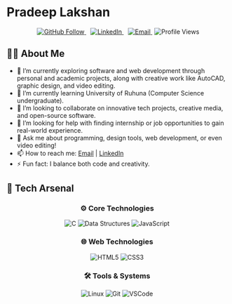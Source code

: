 # Pradeep Lakshan

<div align="center" style="margin-top: 10px;">
  <a href="https://github.com/bandaraHmpl" style="margin: 0 5px;">
    <img src="https://img.shields.io/github/followers/bandaraHmpl?label=Follow&style=social" alt="GitHub Follow">
  </a>
  
  <a href="https://linkedin.com/in/bandaraHmpl" style="margin: 0 5px;">
    <img src="https://img.shields.io/badge/LinkedIn-0077B5?style=flat&logo=linkedin&logoColor=white" alt="LinkedIn">
  </a>
  
  <a href="mailto:lakshanbandara455@gmail.com" style="margin: 0 5px;">
    <img src="https://img.shields.io/badge/Email-D14836?style=flat&logo=gmail&logoColor=white" alt="Email">
  </a>
  
  <img src="https://komarev.com/ghpvc/?username=bandaraHmpl&color=blue" alt="Profile Views">
  
</div>

## 👨‍💻 About Me
- 🔭 I’m currently exploring software and web development through personal and academic projects, along with creative work like AutoCAD, graphic design, and video editing.
- 🌱 I’m currently learning University of Ruhuna (Computer Science undergraduate).
- 👯 I’m looking to collaborate on innovative tech projects, creative media, and open-source software.
- 🤔 I’m looking for help with finding internship or job opportunities to gain real-world experience.
- 💬 Ask me about programming, design tools, web development, or even video editing!
- 📫 How to reach me: [Email](mailto:lakshanbandara455@gmail.com) | [LinkedIn](https://linkedin.com/in/bandaraHmpl)
- ⚡ Fun fact: I balance both code and creativity.

## 🧰 Tech Arsenal

<div align="center">

### ⚙️ Core Technologies
![C](https://img.shields.io/badge/C-00599C?style=for-the-badge&logo=c&logoColor=white)
![Data Structures](https://img.shields.io/badge/DATA%20STRUCTURES-8E44AD?style=for-the-badge&logo=databricks&logoColor=white)
![JavaScript](https://img.shields.io/badge/JAVASCRIPT-F7DF1E?style=for-the-badge&logo=javascript&logoColor=black)

### 🌐 Web Technologies
![HTML5](https://img.shields.io/badge/HTML5-E34F26?style=for-the-badge&logo=html5&logoColor=white)
![CSS3](https://img.shields.io/badge/CSS3-1572B6?style=for-the-badge&logo=css3&logoColor=white)

### 🛠 Tools & Systems
![Linux](https://img.shields.io/badge/LINUX-FCC624?style=for-the-badge&logo=linux&logoColor=black)
![Git](https://img.shields.io/badge/GIT-F05032?style=for-the-badge&logo=git&logoColor=white)
![VSCode](https://img.shields.io/badge/VSCODE-007ACC?style=for-the-badge&logo=visualstudiocode&logoColor=white)

</div>
